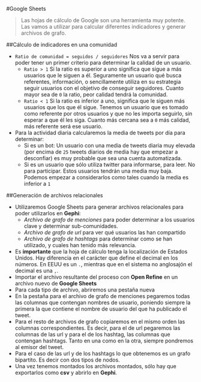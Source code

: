 #Google Sheets

> Las hojas de cálculo de Google son una herramienta muy potente. Las vamos a utilizar para calcular diferentes indicadores y generar archivos de grafo.

##Cálculo de indicadores en una comunidad

- `Ratio de comunidad = seguidos / seguidores` Nos va a servir para poder tener un primer criterio para determinar la calidad de un usuario. 
	- `Ratio > 1` Si la ratio es superior a uno significa que sigue a más usuarios que le siguen a él. Seguramente un usuario qué busca referentes, información, o sencillamente utiliza en su estrategia seguir usuarios con el objetivo de conseguir seguidores. Cuanto mayor sea de `0` la ratio, peor calidad tendrá la comunidad.
	- `Ratio < 1` Si la ratio es inferior a uno, significa que le siguen más usuarios que los que él sigue. Tenemos un usuario que es tomado como referente por otros usuarios y que no les importa seguirlo, sin esperar a que él les siga. Cuanto más cercana sea a `0` más calidad, más referente será ese usuario.
- Para la actividad diaria calcularemos la media de tweets por día para determinar:
	- Si es un bot: Un usuario con una media de tweets diaria muy elevada (por encima de `25` tweets diarios de media hay que empezar a desconfiar) es muy probable que sea una cuenta automatizada.
	- Si es un usuario que sólo utiliza twitter para informarse, para leer. No para participar. Estos usuarios tendrán una media muy baja. Podemos empezar a considerarlos como tales cuando la media es inferior a `1`
		
##Generación de archivos relacionales

- Utilizaremos Google Sheets para generar archivos relacionales para poder utilizarlos en **Gephi**:
	- *Archivo de grafo de menciones* para poder determinar a los usuarios clave y determinar sub-comunidades.
	- *Archivo de grafo de url* para ver qué usuarios las han compartido
	- *Archivo de grafo de hashtags* para determinar como se han utilizado, y cuales han tenido más relevancia.
- Es **importante** que la hoja de cálculo tenga la localización de Estados Unidos. Hay diferencia en el carácter que define el decimal en los números. En EEUU es un `.`, mientras que en el sistema no anglosajón el decimal es una `,`.
- Importar el archivo resultante del proceso con **Open Refine** en un archivo nuevo de **Google Sheets**
- Para cada tipo de archivo, abriremos una pestaña nueva
- En la pestaña para el archivo de grafo de menciones pegaremos todas las columnas que contengan nombres de usuario, poniendo siempre la primera la que contiene el nombre de usuario del que ha publicado el tweet.
- Para el resto de archivos de grafo copiaremos en el mismo orden las columnas correspondientes. Es decir, para el de url pegaremos las columnas de las url y para el de los hashtag, las columnas que contengan hashtags. Tanto en una como en la otra, siempre pondremos al emisor del tweet.
- Para el caso de las url y de los hashtags lo que obtenemos es un grafo bipartito. Es decir con dos tipos de nodos.
- Una vez tenemos montados los archivos montados, sólo hay que exportarlos como **csv** y abrirlo en **Gephi**.